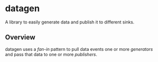 # datagen

A library to easily generate data and publish it to different sinks. 

## Overview

datagen uses a _fan-in_ pattern to pull data events one or more _generators_ and pass that data to one or more _publishers_. 